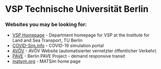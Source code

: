 # VSP Technische Universität Berlin

### Websites you may be looking for:

- [VSP Homepage](https://www.vsp.tu-berlin.de) - Department homepage for VSP at the Institute for
  Land and Sea Transport, TU Berlin
- [COVID-Sim.info](https://covid-sim.info) - COVID-19 simulation portal
- [AVÖV](https://avoev-vsp.github.io) - AVÖV Website (automatisierter vernetzter öffentlicher
  Verkehr)
- [PAVE](https://matsim-vsp.github.io/pave) - Berlin PAVE Project - demand responsive transit
- [matsim.org](https://matsim.org) - MATSim home page


